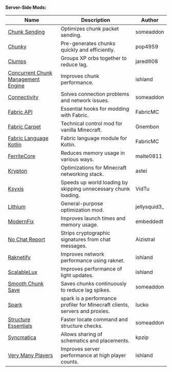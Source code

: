 **Server-Side Mods:**

| Name | Description | Author |
| --- | --- | --- |
| [Chunk Sending](https://www.curseforge.com/minecraft/mc-mods/chunk-sending-forge-fabric) | Optimizes chunk packet sending. | someaddon |
| [Chunky](https://modrinth.com/mod/chunky) | Pre-generates chunks quickly and efficiently. | pop4959 |
| [Clumps](https://modrinth.com/mod/clumps) | Groups XP orbs together to reduce lag. | jaredlll08 |
| [Concurrent Chunk Management Engine](https://modrinth.com/mod/c2me-fabric) | Improves chunk performance. | ishland |
| [Connectivity](https://www.curseforge.com/minecraft/mc-mods/connectivity) | Solves connection problems and network issues. | someaddon |
| [Fabric API](https://github.com/FabricMC/fabric) | Essential hooks for modding with Fabric. | FabricMC |
| [Fabric Carpet](https://github.com/gnembon/fabric-carpet) | Technical control mod for vanilla Minecraft. | Gnembon |
| [Fabric Language Kotlin](https://github.com/FabricMC/fabric-language-kotlin) | Fabric language module for Kotlin. | FabricMC |
| [FerriteCore](https://modrinth.com/mod/ferrite-core) | Reduces memory usage in various ways. | malte0811 |
| [Krypton](https://modrinth.com/mod/krypton) | Optimizations for Minecraft networking stack. | astei |
| [Ksyxis](https://modrinth.com/mod/ksyxis) | Speeds up world loading by skipping unnecessary chunk loading. | VidTu |
| [Lithium](https://modrinth.com/mod/lithium) | General-purpose optimization mod. | jellysquid3_ |
| [ModernFix](https://www.curseforge.com/minecraft/mc-mods/modernfix) | Improves launch times and memory usage. | embeddedt |
| [No Chat Report](https://modrinth.com/mod/no-chat-reports) | Strips cryptographic signatures from chat messages. | Aizistral |
| [Raknetify](https://modrinth.com/plugin/raknetify) | Improves network performance using raknet. | ishland |
| [ScalableLux](https://modrinth.com/mod/scalablelux) | Improves performance of light updates. | ishland |
| [Smooth Chunk Save](https://www.curseforge.com/minecraft/mc-mods/smooth-chunk-save) | Saves chunks continuously to reduce lag spikes. | someaddon |
| [Spark](https://modrinth.com/mod/spark) | spark is a performance profiler for Minecraft clients, servers and proxies. | lucko |
| [Structure Essentials](https://www.curseforge.com/minecraft/mc-mods/structure-essentials-forge-fabric) | Faster locate command and structure checks. | someaddon |
| [Syncmatica](https://modrinth.com/mod/syncmatica) | Allows sharing of schematics and placements. | kpzip |
| [Very Many Players](https://modrinth.com/mod/vmp-fabric) | Improves server performance at high player counts. | ishland |
